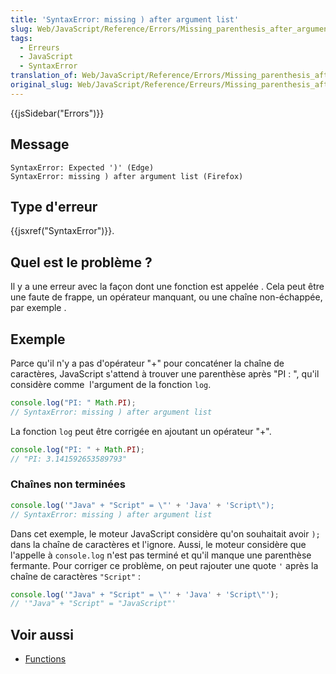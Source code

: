 ```yaml
---
title: 'SyntaxError: missing ) after argument list'
slug: Web/JavaScript/Reference/Errors/Missing_parenthesis_after_argument_list
tags:
  - Erreurs
  - JavaScript
  - SyntaxError
translation_of: Web/JavaScript/Reference/Errors/Missing_parenthesis_after_argument_list
original_slug: Web/JavaScript/Reference/Erreurs/Missing_parenthesis_after_argument_list
---
```

{{jsSidebar("Errors")}}

## Message

    SyntaxError: Expected ')' (Edge)
    SyntaxError: missing ) after argument list (Firefox)

## Type d'erreur

{{jsxref("SyntaxError")}}.

## Quel est le problème ?



Il y a une erreur avec la façon dont une fonction est appelée . Cela peut être une faute de frappe, un opérateur manquant, ou une chaîne non-échappée, par exemple .

## Exemple

Parce qu'il n'y a pas d'opérateur "+" pour concaténer la chaîne de caractères, JavaScript s'attend à trouver une parenthèse après "PI : ", qu'il considère comme  l'argument de la fonction `log`.

```js example-bad
console.log("PI: " Math.PI);
// SyntaxError: missing ) after argument list
```

La fonction `log` peut être corrigée en ajoutant un opérateur "+".

```js example-good
console.log("PI: " + Math.PI);
// "PI: 3.141592653589793"
```

### Chaînes non terminées

```js example-bad
console.log('"Java" + "Script" = \"' + 'Java' + 'Script\");
// SyntaxError: missing ) after argument list
```

Dans cet exemple, le moteur JavaScript considère qu'on souhaitait avoir `);` dans la chaîne de caractères et l'ignore. Aussi, le moteur considère que l'appelle à `console.log` n'est pas terminé et qu'il manque une parenthèse fermante. Pour corriger ce problème, on peut rajouter une quote `'` après la chaîne de caractères `"Script"` :

```js example-good
console.log('"Java" + "Script" = \"' + 'Java' + 'Script\"');
// '"Java" + "Script" = "JavaScript"'
```

## Voir aussi

- [Functions](/fr/docs/Web/JavaScript/Guide/Functions)

